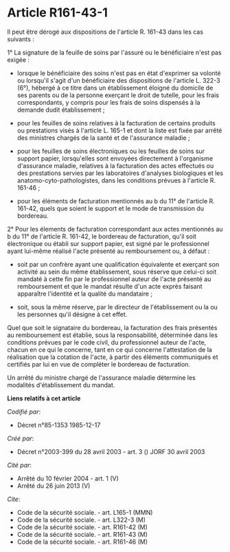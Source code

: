 # Article R161-43-1

Il peut être dérogé aux dispositions de l'article R. 161-43 dans les cas suivants :

1° La signature de la feuille de soins par l'assuré ou le bénéficiaire n'est pas exigée :

- lorsque le bénéficiaire des soins n'est pas en état d'exprimer sa volonté ou lorsqu'il s'agit d'un bénéficiaire des
dispositions de l'article L. 322-3 (6°), hébergé à ce titre dans un établissement éloigné du domicile de ses parents ou de la
personne exerçant le droit de tutelle, pour les frais correspondants, y compris pour les frais de soins dispensés à la
demande dudit établissement ;

- pour les feuilles de soins relatives à la facturation de certains produits ou prestations visés à l'article L. 165-1 et
dont la liste est fixée par arrêté des ministres chargés de la santé et de l'assurance maladie ;

- pour les feuilles de soins électroniques ou les feuilles de soins sur support papier, lorsqu'elles sont envoyées
directement à l'organisme d'assurance maladie, relatives à la facturation des actes effectués ou des prestations servies par
les laboratoires d'analyses biologiques et les anatomo-cyto-pathologistes, dans les conditions prévues à l'article R.
161-46 ;

- pour les éléments de facturation mentionnés au b du 11° de l'article R. 161-42, quels que soient le support et le mode de
transmission du bordereau.

2° Pour les élements de facturation correspondant aux actes mentionnés au b du 11° de l'article R. 161-42, le bordereau de
facturation, qu'il soit électronique ou établi sur support papier, est signé par le professionnel ayant lui-même réalisé
l'acte présenté au remboursement ou, à défaut :

- soit par un confrère ayant une qualification équivalente et exerçant son activité au sein du même établissement, sous
réserve que celui-ci soit mandaté à cette fin par le professionnel auteur de l'acte présenté au remboursement et que le
mandat résulte d'un acte exprès faisant apparaître l'identité et la qualité du mandataire ;

- soit, sous la même réserve, par le directeur de l'établissement ou la ou les personnes qu'il désigne à cet effet.

Quel que soit le signataire du bordereau, la facturation des frais présentés au remboursement est établie, sous la
responsabilité, déterminée dans les conditions prévues par le code civil, du professionnel auteur de l'acte, chacun en ce qui
le concerne, tant en ce qui concerne l'attestation de la réalisation que la cotation de l'acte, à partir des éléments
communiqués et certifiés par lui en vue de compléter le bordereau de facturation.

Un arrêté du ministre chargé de l'assurance maladie détermine les modalités d'établissement du mandat.

**Liens relatifs à cet article**

_Codifié par_:

  - Décret n°85-1353 1985-12-17

_Créé par_:

  - Décret n°2003-399 du 28 avril 2003 - art. 3 () JORF 30 avril 2003

_Cité par_:

  - Arrêté du 10 février 2004 - art. 1 (V)
  - Arrêté du 26 juin 2013 (V)

_Cite_:

  - Code de la sécurité sociale. - art. L165-1 (MMN)
  - Code de la sécurité sociale. - art. L322-3 (M)
  - Code de la sécurité sociale. - art. R161-42 (M)
  - Code de la sécurité sociale. - art. R161-43 (M)
  - Code de la sécurité sociale. - art. R161-46 (M)
